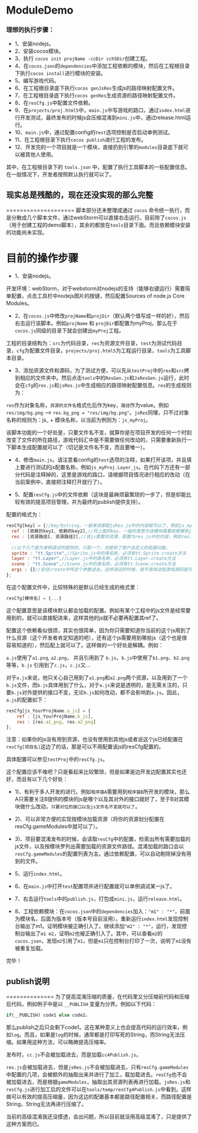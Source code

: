 ModuleDemo
==========

###  理想的执行步骤：
* 1、安装nodejs。
* 2、安装cocos模块。
* 3、执行 `cocos init projName -ccDir cch5Dir`创建工程。
* 4、在`cocos.json`的`dependencies`中添加工程依赖的模块，然后在工程根目录下执行`cocos install`进行模块的安装。
* 5、编写游戏代码。
* 6、在工程根目录底下执行`cocos genJsRes`生成js的路径映射配置文件。
* 7、在工程根目录底下执行`cocos genRes`生成资源的路径映射配置文件。
* 8、在`resCfg.js`中配置文件依赖。
* 9、在`projects/proj.html5`中，`main.js`中写游戏的路口，通过`index.html`进行开发测试，最终发布的时候js会压缩混淆到`mini.js`中，通过release.html运行。
* 10、`main.js`中，通过配置config的`test`选项控制是否启动单例测试。
* 11、在工程根目录下执行`cocos publish`进行工程的发布。
* 12、开发完的一个项目就是一个模块，直接扔到引擎的`modules`目录底下就可以被其他人使用。

其中，在工程根目录下的 `tools.json` 中，配置了执行工具脚本的一些配置信息。在一般情况下，开发者按照默认执行就可以了。




## 现实总是残酷的，现在还没实现的那么完整
====================
脚本部分还未整理成通过 `cocos` 命令统一执行，而是分散成几个脚本文件，通过webStorm可以直接右击运行。目前除了`cocos.js`（用于创建工程的demo脚本），其余的都放在`tools`目录下面。而且依赖模块安装的功能尚未实现。


目前的操作步骤
==============
* 1、安装nodejs。

开发环境：webStorm，对于webstorm对nodejs的支持（能够右键运行）需要简单配置，点击工具栏中nodejs图片的按键，然后配置Sources of node.js Core Modules。


* 2、在`cocos.js`中修改`projName`和`projDir`（默认两个值写成一样的好），然后右击运行该脚本。例如`projName` 和 `projDir`都配置为myProj，那么在于`cocos.js`同级的目录下就会创建出`myProj`工程。

工程的目录结构为：`src`为代码目录，`res`为资源文件目录，`test`为测试代码目录，`cfg`为配置文件目录，`projects/proj.html5`为工程运行目录，`tools`为工具脚本目录。


* 3、添加资源文件和源码，为了测试方便，可以先从`testProj`中的`res`和`src`拷到相应的文件夹中。然后点击`tools`中的`ResGen.js`和`JsResGen.js`运行，此时会在`cfg`的`res.js`和`jsRes.js`中生成相应的路径映射配置信息。`res`的生成规则为：

`res`作为对象名称，`资源的文件名`格式化后作为key，`路径`作为value。例如 `res/img/bg.png` --> `res.bg_png = "res/img/bg.png"`。`jsRes`同理，只不过对象名称的规则为：js_ + 模块名称，以当前为例则为：`js_myProj`。

该脚本功能的一个好处是，只要文件名不变，就算你是在项目开发的任何一个时刻改变了文件的所在路径，游戏代码汇中是不需要做任何改动的，只需要重新执行一下脚本生成配置就可以了（切记是文件名不变，而且要唯一）。
	

* 4、修改`main.js`。请注意看config的`test`选项的注释，如果打开该项，并且填上要进行测试的js配置名称，例如`js_myProj.Layer_js`。在代码下方还有一部分代码是注释掉的，这里是游戏的路口，请根据项目情况进行相应的改动（在当前案例中，直接把注释打开就行了）。


* 5、配置`resCfg.js`中的文件依赖（这块是最麻烦最繁琐的一步了，但是却能比较有效的提高项目管理，并为最终的publish提供支持）。

配置的格式为：

```js
resCfg[key] = {//key为string，一般来说都配jsRes.js中的内容就可以了，例如js_myProj.Layer_js
  ref : [依赖的key1, 依赖的key2],//同上面的key，一般的意思为该模块需要依赖哪些js
  res : [资源路径1, 资源路径2],//该js需要的资源，配置为res.js中的内容，例如res.bg_1_jpg
  
  //以下几个是为单例调试所提供的，只配一个。也提供了用户自定义的拓展功能。
  sprite : "tt.Sprite",//Sprite.js中的类名称，必须有tt.Sprite.create方法
  layer : "tt.Layer",//Layer.js中的类名称，必须有tt.Layer.create方法
  scene : "tt.Scene",//Scene.js中的类名称，必须有tt.Scene.create方法
  args : {}//会往create中传这个参数进去。这样测试的时候，就不用改动到游戏源码就可以进行测试了。
};
```

在这个配置文件中，比较特殊的是默认已经生成的格式里：
```js
resCfg[模块名] = {...}
```

这个配置意思是该模块默认都会加载的配置。例如有某个工程中的js文件是经常要用到的，就可以直接配进来，这样其他的js就不必要再配置其ref了。

配置这个依赖看似很烦，其实也很简单，因为你只需要知道你当前的这个js用到了什么资源（这个开发者肯定知道的吧），还有这个js需要用到哪些js（这个也是很容易知道的），然后配上就可以了。这样做的一个好处是解耦。例如：

`a.js`使用了`a1.png`, `a2.png`， 并且引用到了 `b.js`，`b.js`中使用了`b1.png`、`b2.png`等等，`b.js` 引用到了`c.js`，`c.js`又...
	
对于`a.js`来说，他只关心自己用到了`a1.png`和`a2.png`两个资源，以及用到了一个`b.js`文件，而`b.js`具体用到了什么，对于`a.js`来说是透明的，是无需关注的，只要`b.js`对外提供的接口不变，无论`b.js`如何改动，都不会影响到`a.js`。因此，`a.js`的配置如下：
```js
resCfg[js_YourProjName.a_js] = {
    ref : [js_YourProjName.b_js],
    res : [res.a1_png, res.a2_png]
};
```
注意：如果你的js没有用到资源，也没有使用到其他js或者说这个js已经配置在`resCfg[项目名]`这边了的话，那是可以不用配置该js的resCfg配置的。
	
具体配置可以参见`testProj`中的`resCfg.js`。
	
这个配置应该不难吧？只是看起来比较繁琐，但是如果是边开发边配置其实也还好，而且有以下几个好处：
	
* 1)、有利于多人开发的进行。例如`程序猿A`需要用到`程序猿B`所开发的模块，那么A只需要关注B提供的模块的js是哪个以及其对外的接口就好了，至于B对其模块做什么改动，`只要对位的接口以及js文件名不变就可以了`。
* 2)、可以非常方便的实现按模块加载资源（将你的资源划分配置在resCfg.gameModules中就可以了）。
* 3)、项目要混淆发布的时候，会读取`resCfg`中的配置，检索出所有需要加载的js文件，以及按模块罗列出需要加载的资源文件路径。混淆加载的路口会以`resCfg.gameModules`的配置列表为主。通过依赖配置，可以自动剔除掉没有用到的文件。
    
* 5、运行`index.html`。
* 6、在`main.js`中打开`test`配置项并进行配置就可以单例调试某一js了。
* 7、右击运行`tools`中的`publish.js`，打包成`mini.js`，运行`release.html`。
* 8、工程依赖模块：在`cocos.json`中的`dependencies`加入：`"m1" : "*"`，前面为模块名，后面为版本号（版本号目前没用）。重新运行`index.html`发现控制台输出了m1。证明模块被正确引入了。继续添加`"m2" : "*"`，运行，发现控制台输出了`m1 m2`，证明`m2`也被正确引入了。其中，可以查看`m2`的`cocos.json`，发现`m2`引用了`m1`，但是`m1`只在控制台打印了一次，说明了`m1`没有被重复加载。


完毕！


## publish说明
==============
为了提高混淆压缩的质量，在代码里又分压缩前代码和压缩后代码，例如例子中是以 `__PUBLISH` 变量为分界。例如以下代码：
```js	
if(__PUBLISH) code1 else code2。
```
那么publish之后只会剩下code1。这在某种意义上也会提高代码的运行效率，例如`log`。而且，如果是`log`的时候，通常都是打印写死的String，而String无法压缩。如果用这种方法，可以略微提高压缩率。
	
发布时，`cc.js`不会被加载进去，而是加载`cc4Publish.js`。
	
`res.js`会被加载进去，但是`jsRes.js`不会被加载进去，只有`resCfg.gameModules`中配置的几项，会被额外的抽取出来并进行了加工，载加载进去。`resCfg`也不会被加载进去，而是根据`gameModules`，抽取出其资源列表再进行加载。`jsRes.js`和`resCfg.js`进行加工后的文件可以在`tools/temp/resCfg4Publish.js`中看到。这样做可以有效的提高压缩量，因为这边的配置基本都是路径配置相关，而路径配置是String，String无法再进行压缩了。
    
当前的高级混淆我还没摸透，会出问题，所以目前就没用高级混淆了，只是提供了这种方案而已。

